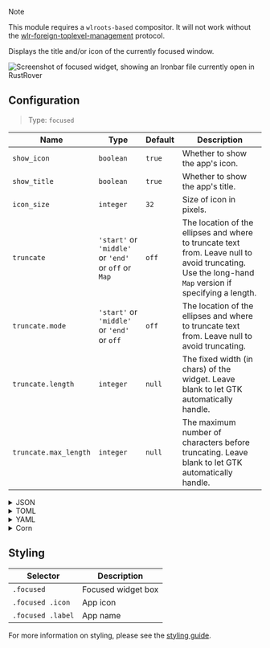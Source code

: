 > [!NOTE]
> This module requires a `wlroots-based` compositor. It will not work without the [wlr-foreign-toplevel-management](https://wayland.app/protocols/wlr-foreign-toplevel-management-unstable-v1) protocol.

Displays the title and/or icon of the currently focused window.

![Screenshot of focused widget, showing an Ironbar file currently open in RustRover](https://f.jstanger.dev/github/ironbar/modules/focused.png)


## Configuration

> Type: `focused`

| Name                  | Type                                                 | Default | Description                                                                                                                                           |
|-----------------------|------------------------------------------------------|---------|-------------------------------------------------------------------------------------------------------------------------------------------------------|
| `show_icon`           | `boolean`                                            | `true`  | Whether to show the app's icon.                                                                                                                       |
| `show_title`          | `boolean`                                            | `true`  | Whether to show the app's title.                                                                                                                      |
| `icon_size`           | `integer`                                            | `32`    | Size of icon in pixels.                                                                                                                               |
| `truncate`            | `'start'` or `'middle'` or `'end'` or `off` or `Map` | `off`   | The location of the ellipses and where to truncate text from. Leave null to avoid truncating. Use the long-hand `Map` version if specifying a length. |
| `truncate.mode`       | `'start'` or `'middle'` or `'end'` or `off`          | `off`   | The location of the ellipses and where to truncate text from. Leave null to avoid truncating.                                                         |
| `truncate.length`     | `integer`                                            | `null`  | The fixed width (in chars) of the widget. Leave blank to let GTK automatically handle.                                                                |
| `truncate.max_length` | `integer`                                            | `null`  | The maximum number of characters before truncating. Leave blank to let GTK automatically handle.                                                      |

<details>
<summary>JSON</summary>

```json
{
  "end": [
    {
      "type": "focused",
      "show_icon": true,
      "show_title": true,
      "icon_size": 32,
      "truncate": "end"
    }
  ]
}

```

</details>

<details>
<summary>TOML</summary>

```toml
[[end]]
type = "focused"
show_icon = true
show_title = true
icon_size = 32
truncate = "end"
```

</details>

<details>
<summary>YAML</summary>

```yaml
end:
  - type: "focused"
    show_icon: true
    show_title: true
    icon_size: 32
    truncate: "end"
```

</details>

<details>
<summary>Corn</summary>

```corn
{
  end = [
    {
      type = "focused"
      show_icon = true
      show_title = true
      icon_size = 32
      truncate = "end"
    }
  ]
}
```

</details>

## Styling

| Selector          | Description        |
|-------------------|--------------------|
| `.focused`        | Focused widget box |
| `.focused .icon`  | App icon           |
| `.focused .label` | App name           |

For more information on styling, please see the [styling guide](styling-guide).